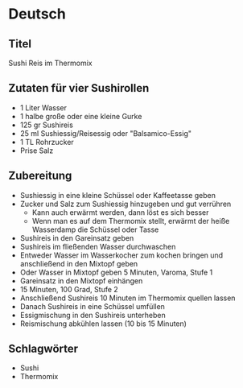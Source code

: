 # Deutsch

## Titel

Sushi Reis im Thermomix

## Zutaten für vier Sushirollen

* 1 Liter Wasser
* 1 halbe große oder eine kleine Gurke
* 125 gr Sushireis
* 25 ml Sushiessig/Reisessig oder "Balsamico-Essig"
* 1 TL Rohrzucker
* Prise Salz

## Zubereitung

* Sushiessig in eine kleine Schüssel oder Kaffeetasse geben
* Zucker und Salz zum Sushiessig hinzugeben und gut verrühren
  * Kann auch erwärmt werden, dann löst es sich besser
  * Wenn man es auf dem Thermomix stellt, erwärmt der heiße Wasserdamp die Schüssel oder Tasse
* Sushireis in den Gareinsatz geben
* Sushireis im fließenden Wasser durchwaschen
* Entweder Wasser im Wasserkocher zum kochen bringen und anschließend in den Mixtopf geben
* Oder Wasser in Mixtopf geben 5 Minuten, Varoma, Stufe 1
* Gareinsatz in den Mixtopf einhängen
* 15 Minuten, 100 Grad, Stufe 2
* Anschließend Sushireis 10 Minuten im Thermomix quellen lassen
* Danach Sushireis in eine Schüssel umfüllen
* Essigmischung in den Sushireis unterheben
* Reismischung abkühlen lassen (10 bis 15 Minuten)

## Schlagwörter

* Sushi
* Thermomix
